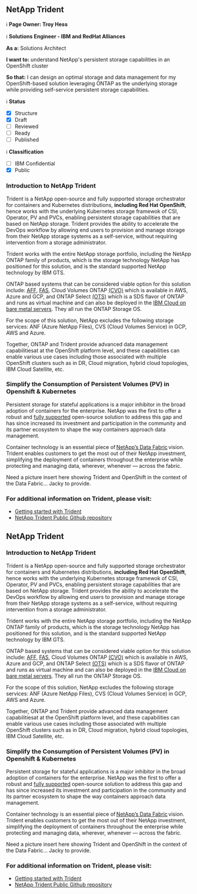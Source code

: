 ## NetApp Trident

:information_source: **Page Owner: Troy Hess**

:information_source: **Solutions Engineer - IBM and RedHat Alliances**

**As a:** Solutions Architect

**I want to:** understand NetApp's persistent storage capabilities in an OpenShift cluster

**So that:** I can design an optimal storage and data management for my OpenShift-based solution leveraging ONTAP as the underlying storage while providing self-service persistent storage capabilities. 

:information_source: **Status**

- [X] Structure
- [X] Draft
- [ ] Reviewed
- [ ] Ready
- [ ] Published

:information_source: **Classification**

- [ ] IBM Confidential
- [X] Public

### Introduction to NetApp Trident

Trident is a NetApp open-source and fully supported storage orchestrator for containers and Kubernetes distributions, **including Red Hat OpenShift**, hence works with the underlying Kubernetes storage framewok of CSI, Operator, PV and PVCs, enabling persistent storage capabilities that are based on NetApp storage.
Trident provides the ability to accelerate the DevOps workflow by allowing end users to provision and manage storage from their NetApp storage systems as a self-service, without requiring intervention from a storage administrator.

Trident works with the entire NetApp storage portfolio, including the NetApp ONTAP family of products, which is the storage technology NetApp has positioned for this solution, and is the standard supported NetApp technology by IBM GTS.

ONTAP based systems that can be considered viable option for this solution include: [AFF](https://www.netapp.com/data-storage/aff-a-series/), [FAS](https://www.netapp.com/data-storage/fas/), Cloud Volumes ONTAP [(CVO)](https://cloud.netapp.com/ontap-cloud) which is available in AWS, Azure and GCP, and ONTAP Select [(OTS)](https://www.netapp.com/data-management/software-defined-storage-ontap-select/) which is a SDS flavor of ONTAP and runs as virtual machine and can also be deployed in the [IBM Cloud on bare metal servers](https://cloud.ibm.com/docs/vmwaresolutions?topic=vmwaresolutions-netapp&mhsrc=ibmsearch_a&mhq=ONTAP%20Select). They all run the ONTAP Storage OS. 

For the scope of this solution, NetApp excludes the following storage services: ANF (Azure NetApp Files), CVS (Cloud Volumes Service) in GCP, AWS and Azure.

Together, ONTAP and Trident provide advanced data management capabilitiesat at the OpenShift platform level, and these capabilities can enable various use cases including those associated with multiple OpenShift clusters such as in DR, Cloud migration, hybrid cloud topologies, IBM Cloud Satellite, etc.


### Simplify the Consumption of Persistent Volumes (PV) in Openshift & Kubernetes

Persistent storage for stateful applications is a major inhibitor in the broad adoption of containers for the enterprise. NetApp was the first to offer a robust and [fully supported](https://netapp-trident.readthedocs.io/en/stable-v21.01/support/requirements.html#requirements) open-source solution to address this gap and has since increased its investment and participation in the community and its partner ecosystem to shape the way containers approach data management. 

Container technology is an essential piece of [NetApp’s Data Fabric](https://www.netapp.com/us/info/what-is-data-fabric.aspx) vision. Trident enables customers to get the most out of their NetApp investment, simplifying the deployment of containers throughout the enterprise while protecting and managing data, wherever, whenever — across the fabric. 

Need a picture insert here showing Trident and OpenShift in the context of the Data Fabric... Jacky to provide.

### For additional information on Trident, please visit:

* [Getting started with Trident](https://netapp.io/persistent-storage-provisioner-for-kubernetes/)
* [NetApp Trident Public Github repository](https://github.com/NetApp/trident/blob/stable/v21.01/docs/kubernetes/index.rst)

## NetApp Trident 

### Introduction to NetApp Trident

Trident is a NetApp open-source and fully supported storage orchestrator for containers and Kubernetes distributions, **including Red Hat OpenShift**, hence works with the underlying Kubernetes storage framewok of CSI, Operator, PV and PVCs, enabling persistent storage capabilities that are based on NetApp storage.
Trident provides the ability to accelerate the DevOps workflow by allowing end users to provision and manage storage from their NetApp storage systems as a self-service, without requiring intervention from a storage administrator.

Trident works with the entire NetApp storage portfolio, including the NetApp ONTAP family of products, which is the storage technology NetApp has positioned for this solution, and is the standard supported NetApp technology by IBM GTS.

ONTAP based systems that can be considered viable option for this solution include: [AFF](https://www.netapp.com/data-storage/aff-a-series/), [FAS](https://www.netapp.com/data-storage/fas/), Cloud Volumes ONTAP [(CVO)](https://cloud.netapp.com/ontap-cloud) which is available in AWS, Azure and GCP, and ONTAP Select [(OTS)](https://www.netapp.com/data-management/software-defined-storage-ontap-select/) which is a SDS flavor of ONTAP and runs as virtual machine and can also be deployed in the [IBM Cloud on bare metal servers](https://cloud.ibm.com/docs/vmwaresolutions?topic=vmwaresolutions-netapp&mhsrc=ibmsearch_a&mhq=ONTAP%20Select). They all run the ONTAP Storage OS. 

For the scope of this solution, NetApp excludes the following storage services: ANF (Azure NetApp Files), CVS (Cloud Volumes Service) in GCP, AWS and Azure.

Together, ONTAP and Trident provide advanced data management capabilitiesat at the OpenShift platform level, and these capabilities can enable various use cases including those associated with multiple OpenShift clusters such as in DR, Cloud migration, hybrid cloud topologies, IBM Cloud Satellite, etc.


### Simplify the Consumption of Persistent Volumes (PV) in Openshift & Kubernetes

Persistent storage for stateful applications is a major inhibitor in the broad adoption of containers for the enterprise. NetApp was the first to offer a robust and [fully supported](https://netapp-trident.readthedocs.io/en/stable-v21.01/support/requirements.html#requirements) open-source solution to address this gap and has since increased its investment and participation in the community and its partner ecosystem to shape the way containers approach data management. 

Container technology is an essential piece of [NetApp’s Data Fabric](https://www.netapp.com/us/info/what-is-data-fabric.aspx) vision. Trident enables customers to get the most out of their NetApp investment, simplifying the deployment of containers throughout the enterprise while protecting and managing data, wherever, whenever — across the fabric. 

Need a picture insert here showing Trident and OpenShift in the context of the Data Fabric... Jacky to provide.

### For additional information on Trident, please visit:

* [Getting started with Trident](https://netapp.io/persistent-storage-provisioner-for-kubernetes/)
* [NetApp Trident Public Github repository](https://github.com/NetApp/trident/blob/stable/v21.01/docs/kubernetes/index.rst)
